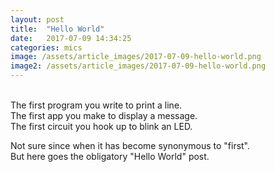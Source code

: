 ```yaml
---
layout: post
title:  "Hello World"
date:   2017-07-09 14:34:25
categories: mics
image: /assets/article_images/2017-07-09-hello-world.png
image2: /assets/article_images/2017-07-09-hello-world.png
---
```



<br />
The first program you write to print a line. <br />
The first app you make to display a message. <br />
The first circuit you hook up to blink an LED. <br />

Not sure since when it has become synonymous to "first". <br />
But here goes the obligatory "Hello World" post. <br />



